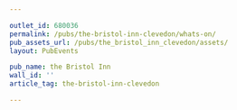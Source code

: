 ```yaml
---

outlet_id: 680036
permalink: /pubs/the-bristol-inn-clevedon/whats-on/
pub_assets_url: /pubs/the_bristol_inn_clevedon/assets/
layout: PubEvents

pub_name: the Bristol Inn
wall_id: ''
article_tag: the-bristol-inn-clevedon

---
```



